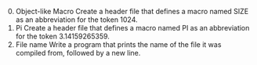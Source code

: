 0. Object-like Macro Create a header file that defines a macro named SIZE as an abbreviation for the token 1024.
1. Pi Create a header file that defines a macro named PI as an abbreviation for the token 3.14159265359.
2. File name Write a program that prints the name of the file it was compiled from, followed by a new line.
